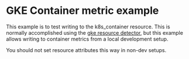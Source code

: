 # GKE Container metric example

This example is to test writing to the k8s_container resource.  This is
normally accomplished using the [gke resource detector](https://github.com/open-telemetry/opentelemetry-go-contrib/blob/main/detectors/gcp/gke.go),
but this example allows writing to container metrics from a local development
setup.

You should not set resource attributes this way in non-dev setups.
